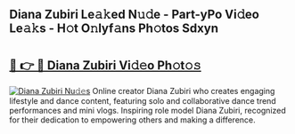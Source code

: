 ## Diana Zubiri Le𝚊𝚔ed N𝚞𝚍e - Part-yPo Vi𝚍eo Le𝚊𝚔s - H𝚘t O𝚗lyf𝚊ns Ph𝚘tos Sdxyn

# <h2><a href="http://hf2wj6.feru.top/?c=Diana+Zubiri">🔗 👉 🔴 Diana Zubiri Vi𝚍𝚎o Ph𝚘t𝚘𝚜</a></h2>

[![Diana Zubiri Nu𝚍𝚎s](https://i.imgur.com/0TWrTi3.gif)](http://hf2wj6.feru.top/?c=Diana+Zubiri)
Online creator Diana Zubiri who creates engaging lifestyle and dance content, featuring solo and collaborative dance trend performances and mini vlogs. Inspiring role model Diana Zubiri, recognized for their dedication to empowering others and making a difference. 
